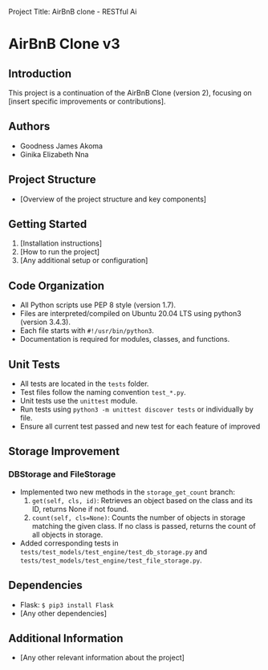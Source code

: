 Project Title: AirBnB clone - RESTful Ai

# AirBnB Clone v3

## Introduction
This project is a continuation of the AirBnB Clone (version 2), focusing on [insert specific improvements or contributions].

## Authors
- Goodness James Akoma
- Ginika Elizabeth Nna

## Project Structure
- [Overview of the project structure and key components]

## Getting Started
1. [Installation instructions]
2. [How to run the project]
3. [Any additional setup or configuration]

## Code Organization
- All Python scripts use PEP 8 style (version 1.7).
- Files are interpreted/compiled on Ubuntu 20.04 LTS using python3 (version 3.4.3).
- Each file starts with `#!/usr/bin/python3`.
- Documentation is required for modules, classes, and functions.

## Unit Tests
- All tests are located in the `tests` folder.
- Test files follow the naming convention `test_*.py`.
- Unit tests use the `unittest` module.
- Run tests using `python3 -m unittest discover tests` or individually by file.
- Ensure all current test passed and new test for each feature of improved

## Storage Improvement
### DBStorage and FileStorage
- Implemented two new methods in the `storage_get_count` branch:
  1. `get(self, cls, id)`: Retrieves an object based on the class and its ID, returns None if not found.
  2. `count(self, cls=None)`: Counts the number of objects in storage matching the given class. If no class is passed, returns the count of all objects in storage.
- Added corresponding tests in `tests/test_models/test_engine/test_db_storage.py` and `tests/test_models/test_engine/test_file_storage.py`.

## Dependencies
- Flask: `$ pip3 install Flask`
- [Any other dependencies]

## Additional Information
- [Any other relevant information about the project]


